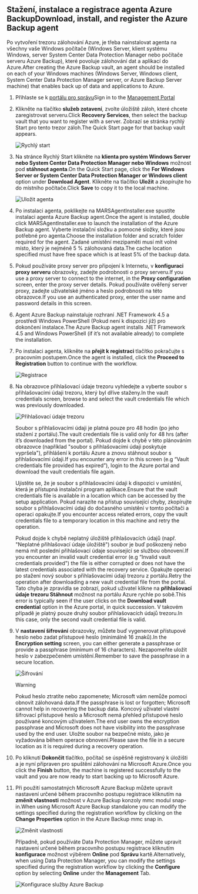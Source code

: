 ## <a name="download-install-and-register-the-azure-backup-agent"></a><span data-ttu-id="e50ae-101">Stažení, instalace a registrace agenta Azure Backup</span><span class="sxs-lookup"><span data-stu-id="e50ae-101">Download, install, and register the Azure Backup agent</span></span>
<span data-ttu-id="e50ae-102">Po vytvoření trezoru zálohování Azure, je třeba nainstalovat agenta na všechny vaše Windows počítače (Windows Server, klient systému Windows, server System Center Data Protection Manager nebo počítače serveru Azure Backup), které povoluje zálohování dat a aplikací do Azure.</span><span class="sxs-lookup"><span data-stu-id="e50ae-102">After creating the Azure Backup vault, an agent should be installed on each of your Windows machines (Windows Server, Windows client, System Center Data Protection Manager server, or Azure Backup Server machine) that enables back up of data and applications to Azure.</span></span>

1. <span data-ttu-id="e50ae-103">Přihlaste se k [portálu pro správu](https://manage.windowsazure.com/)</span><span class="sxs-lookup"><span data-stu-id="e50ae-103">Sign in to the [Management Portal](https://manage.windowsazure.com/)</span></span>
2. <span data-ttu-id="e50ae-104">Klikněte na tlačítko **služeb zotavení**, zvolte úložiště záloh, které chcete zaregistrovat serveru.</span><span class="sxs-lookup"><span data-stu-id="e50ae-104">Click **Recovery Services**, then select the backup vault that you want to register with a server.</span></span> <span data-ttu-id="e50ae-105">Zobrazí se stránka rychlý Start pro tento trezor záloh.</span><span class="sxs-lookup"><span data-stu-id="e50ae-105">The Quick Start page for that backup vault appears.</span></span>
   
    ![Rychlý start](./media/backup-install-agent/quickstart.png)
3. <span data-ttu-id="e50ae-107">Na stránce Rychlý Start klikněte na **klienta pro systém Windows Server nebo System Center Data Protection Manager nebo Windows** možnost pod **stáhnout agenta**.</span><span class="sxs-lookup"><span data-stu-id="e50ae-107">On the Quick Start page, click the **For Windows Server or System Center Data Protection Manager or Windows client** option under **Download Agent**.</span></span> <span data-ttu-id="e50ae-108">Klikněte na tlačítko **Uložit** a zkopírujte ho do místního počítače.</span><span class="sxs-lookup"><span data-stu-id="e50ae-108">Click **Save** to copy it to the local machine.</span></span>
   
    ![Uložit agenta](./media/backup-install-agent/agent.png)
4. <span data-ttu-id="e50ae-110">Po instalaci agenta, poklikejte na MARSAgentInstaller.exe spustíte instalaci agenta Azure Backup agent.</span><span class="sxs-lookup"><span data-stu-id="e50ae-110">Once the agent is installed, double click MARSAgentInstaller.exe to launch the installation of the Azure Backup agent.</span></span> <span data-ttu-id="e50ae-111">Vyberte instalační složku a pomocné složky, které jsou potřebné pro agenta.</span><span class="sxs-lookup"><span data-stu-id="e50ae-111">Choose the installation folder and scratch folder required for the agent.</span></span> <span data-ttu-id="e50ae-112">Zadané umístění mezipaměti musí mít volné místo, který je nejméně 5 % zálohovaná data.</span><span class="sxs-lookup"><span data-stu-id="e50ae-112">The cache location specified must have free space which is at least 5% of the backup data.</span></span>
5. <span data-ttu-id="e50ae-113">Pokud používáte proxy server pro připojení k Internetu, v **konfiguraci proxy serveru** obrazovky, zadejte podrobnosti o proxy serveru.</span><span class="sxs-lookup"><span data-stu-id="e50ae-113">If you use a proxy server to connect to the internet, in the **Proxy configuration** screen, enter the proxy server details.</span></span> <span data-ttu-id="e50ae-114">Pokud používáte ověřený server proxy, zadejte uživatelské jméno a heslo podrobnosti na této obrazovce.</span><span class="sxs-lookup"><span data-stu-id="e50ae-114">If you use an authenticated proxy, enter the user name and password details in this screen.</span></span>
6. <span data-ttu-id="e50ae-115">Agent Azure Backup nainstaluje rozhraní .NET Framework 4.5 a prostředí Windows PowerShell (Pokud není k dispozici již) pro dokončení instalace.</span><span class="sxs-lookup"><span data-stu-id="e50ae-115">The Azure Backup agent installs .NET Framework 4.5 and Windows PowerShell (if it’s not available already) to complete the installation.</span></span>
7. <span data-ttu-id="e50ae-116">Po instalaci agenta, klikněte na **přejít k registraci** tlačítko pokračujte s pracovním postupem.</span><span class="sxs-lookup"><span data-stu-id="e50ae-116">Once the agent is installed, click the **Proceed to Registration** button to continue with the workflow.</span></span>
   
   ![Registrace](./media/backup-install-agent/register.png)
8. <span data-ttu-id="e50ae-118">Na obrazovce přihlašovací údaje trezoru vyhledejte a vyberte soubor s přihlašovacími údaji trezoru, který byl dříve staženy.</span><span class="sxs-lookup"><span data-stu-id="e50ae-118">In the vault credentials screen, browse to and select the vault credentials file which was previously downloaded.</span></span>
   
    ![Přihlašovací údaje trezoru](./media/backup-install-agent/vc.png)
   
    <span data-ttu-id="e50ae-120">Soubor s přihlašovacími údaji je platná pouze pro 48 hodin (po jeho stažení z portálu).</span><span class="sxs-lookup"><span data-stu-id="e50ae-120">The vault credentials file is valid only for 48 hrs (after it’s downloaded from the portal).</span></span> <span data-ttu-id="e50ae-121">Pokud dojde k chybě v této plánováním obrazovce (například "soubor s přihlašovacími údaji poskytuje vypršela"), přihlášení k portálu Azure a znovu stáhnout soubor s přihlašovacími údaji.</span><span class="sxs-lookup"><span data-stu-id="e50ae-121">If you encounter any error in this screen (e.g “Vault credentials file provided has expired”), login to the Azure portal and download the vault credentials file again.</span></span>
   
    <span data-ttu-id="e50ae-122">Ujistěte se, že je soubor s přihlašovacími údaji k dispozici v umístění, která je přístupná instalační program aplikace.</span><span class="sxs-lookup"><span data-stu-id="e50ae-122">Ensure that the vault credentials file is available in a location which can be accessed by the setup application.</span></span> <span data-ttu-id="e50ae-123">Pokud narazíte na přístup související chyby, zkopírujte soubor s přihlašovacími údaji do dočasného umístění v tomto počítači a operaci opakujte.</span><span class="sxs-lookup"><span data-stu-id="e50ae-123">If you encounter access related errors, copy the vault credentials file to a temporary location in this machine and retry the operation.</span></span>
   
    <span data-ttu-id="e50ae-124">Pokud dojde k chybě neplatný úložiště přihlašovacích údajů (např. "Neplatné přihlašovací údaje úložiště") soubor je buď poškozený nebo nemá mít poslední přihlašovací údaje související se službou obnovení.</span><span class="sxs-lookup"><span data-stu-id="e50ae-124">If you encounter an invalid vault credential error (e.g “Invalid vault credentials provided") the file is either corrupted or does not have the latest credentials associated with the recovery service.</span></span> <span data-ttu-id="e50ae-125">Opakujte operaci po stažení nový soubor s přihlašovacími údaji trezoru z portálu.</span><span class="sxs-lookup"><span data-stu-id="e50ae-125">Retry the operation after downloading a new vault credential file from the portal.</span></span> <span data-ttu-id="e50ae-126">Tato chyba je zpravidla se zobrazí, pokud uživatel klikne na **přihlašovací údaje trezoru Stáhnout** možnost na portálu Azure rychle po sobě.</span><span class="sxs-lookup"><span data-stu-id="e50ae-126">This error is typically seen if the user clicks on the **Download vault credential** option in the Azure portal, in quick succession.</span></span> <span data-ttu-id="e50ae-127">V takovém případě je platný pouze druhý soubor přihlašovacích údajů trezoru.</span><span class="sxs-lookup"><span data-stu-id="e50ae-127">In this case, only the second vault credential file is valid.</span></span>
9. <span data-ttu-id="e50ae-128">V **nastavení šifrování** obrazovky, můžete buď vygenerovat přístupové heslo nebo zadat přístupové heslo (minimálně 16 znaků).</span><span class="sxs-lookup"><span data-stu-id="e50ae-128">In the **Encryption setting** screen, you can either generate a passphrase or provide a passphrase (minimum of 16 characters).</span></span> <span data-ttu-id="e50ae-129">Nezapomeňte uložit heslo v zabezpečeném umístění.</span><span class="sxs-lookup"><span data-stu-id="e50ae-129">Remember to save the passphrase in a secure location.</span></span>
   
    ![Šifrování](./media/backup-install-agent/encryption.png)
   
   > [!WARNING]
   > <span data-ttu-id="e50ae-131">Pokud heslo ztratíte nebo zapomenete; Microsoft vám nemůže pomoci obnovit zálohovaná data.</span><span class="sxs-lookup"><span data-stu-id="e50ae-131">If the passphrase is lost or forgotten; Microsoft cannot help in recovering the backup data.</span></span> <span data-ttu-id="e50ae-132">Koncový uživatel vlastní šifrovací přístupové heslo a Microsoft nemá přehled přístupové heslo používané koncovým uživatelem.</span><span class="sxs-lookup"><span data-stu-id="e50ae-132">The end user owns the encryption passphrase and Microsoft does not have visibility into the passphrase used by the end user.</span></span> <span data-ttu-id="e50ae-133">Uložte soubor na bezpečné místo, jako je vyžadována během operace obnovení.</span><span class="sxs-lookup"><span data-stu-id="e50ae-133">Please save the file in a secure location as it is required during a recovery operation.</span></span>
   > 
   > 
10. <span data-ttu-id="e50ae-134">Po kliknutí **Dokončit** tlačítko, počítač se úspěšně registrovaný k úložišti a je nyní připraven pro spuštění zálohování na Microsoft Azure.</span><span class="sxs-lookup"><span data-stu-id="e50ae-134">Once you click the **Finish** button, the machine is registered successfully to the vault and you are now ready to start backing up to Microsoft Azure.</span></span>
11. <span data-ttu-id="e50ae-135">Při použití samostatných Microsoft Azure Backup můžete upravit nastavení určené během pracovního postupu registrace kliknutím na **změnit vlastnosti** možnost v Azure Backup konzoly mmc modul snap-in.</span><span class="sxs-lookup"><span data-stu-id="e50ae-135">When using Microsoft Azure Backup standalone you can modify the settings specified during the registration workflow by clicking on the **Change Properties** option in the Azure Backup mmc snap in.</span></span>
    
    ![Změnit vlastnosti](./media/backup-install-agent/change.png)
    
    <span data-ttu-id="e50ae-137">Případně, pokud používáte Data Protection Manager, můžete upravit nastavení určené během pracovního postupu registrace kliknutím **konfigurace** možnost výběrem **Online** pod **Správu** kartě.</span><span class="sxs-lookup"><span data-stu-id="e50ae-137">Alternatively, when using Data Protection Manager, you can modify the settings specified  during the registration workflow by clicking the **Configure** option by selecting **Online** under the **Management** Tab.</span></span>
    
    ![Konfigurace služby Azure Backup](./media/backup-install-agent/configure.png)

